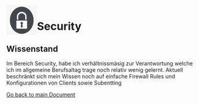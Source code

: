 <img align="left" width="80" height="80" src="./img/../../img/sec-logo.png" alt="Security">

# Security

## Wissenstand
Im Bereich Security, habe ich verhältnissmäsig zur Verantwortung welche ich im allgemeine Berufsaltag trage noch relativ wenig gelernt. Aktuell beschränkt sich mein Wissen noch auf einfache Firewall Rules und Konfigurationen von Clients sowie Subentting

[Go back to main Document](https://github.com/Daddey69/Modul_300/blob/master/README.md)
